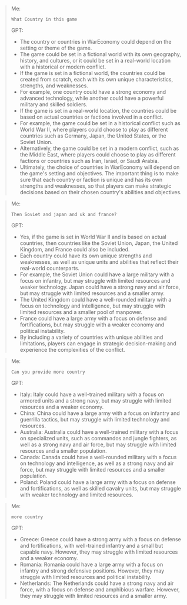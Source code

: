 > Me: 
> ```
> What Country in this game
> ```
> GPT:
> * The country or countries in WarEconomy could depend on the setting or theme of the game.
> * The game could be set in a fictional world with its own geography, history, and cultures, or it could be set in a real-world location with a historical or modern conflict.
> * If the game is set in a fictional world, the countries could be created from scratch, each with its own unique characteristics, strengths, and weaknesses. 
> * For example, one country could have a strong economy and advanced technology, while another could have a powerful military and skilled soldiers.
> * If the game is set in a real-world location, the countries could be based on actual countries or factions involved in a conflict.
> * For example, the game could be set in a historical conflict such as World War II, where players could choose to play as different countries such as Germany, Japan, the United States, or the Soviet Union. 
> * Alternatively, the game could be set in a modern conflict, such as the Middle East, where players could choose to play as different factions or countries such as Iran, Israel, or Saudi Arabia.
> * Ultimately, the choice of countries in WarEconomy will depend on the game's setting and objectives. The important thing is to make sure that each country or faction is unique and has its own strengths and weaknesses, so that players can make strategic decisions based on their chosen country's abilities and objectives.

> Me: 
> ```
> Then Soviet and japan and uk and france?
> ```
> GPT:
> * Yes, if the game is set in World War II and is based on actual countries, then countries like the Soviet Union, Japan, the United Kingdom, and France could also be included. 
> * Each country could have its own unique strengths and weaknesses, as well as unique units and abilities that reflect their real-world counterparts.
> * For example, the Soviet Union could have a large military with a focus on infantry, but may struggle with limited resources and weaker technology. Japan could have a strong navy and air force, but may struggle with limited resources and a smaller army.
> * The United Kingdom could have a well-rounded military with a focus on technology and intelligence, but may struggle with limited resources and a smaller pool of manpower.
> * France could have a large army with a focus on defense and fortifications, but may struggle with a weaker economy and political instability.
> * By including a variety of countries with unique abilities and limitations, players can engage in strategic decision-making and experience the complexities of the conflict.

> Me: 
> ```
> Can you provide more country
> ```
> GPT:
> * Italy: Italy could have a well-trained military with a focus on armored units and a strong navy, but may struggle with limited resources and a weaker economy.
> * China: China could have a large army with a focus on infantry and guerrilla tactics, but may struggle with limited technology and resources.
> * Australia: Australia could have a well-trained military with a focus on specialized units, such as commandos and jungle fighters, as well as a strong navy and air force, but may struggle with limited resources and a smaller population.
> * Canada: Canada could have a well-rounded military with a focus on technology and intelligence, as well as a strong navy and air force, but may struggle with limited resources and a smaller population.
> * Poland: Poland could have a large army with a focus on defense and fortifications, as well as skilled cavalry units, but may struggle with weaker technology and limited resources.

> Me: 
> ```
> more country
> ```
> GPT:
> * Greece: Greece could have a strong army with a focus on defense and fortifications, with well-trained infantry and a small but capable navy. However, they may struggle with limited resources and a weaker economy.
> * Romania: Romania could have a large army with a focus on infantry and strong defensive positions. However, they may struggle with limited resources and political instability.
> * Netherlands: The Netherlands could have a strong navy and air force, with a focus on defense and amphibious warfare. However, they may struggle with limited resources and a smaller army.
